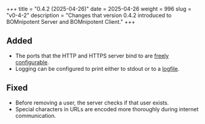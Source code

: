 +++
title = "0.4.2 (2025-04-26)"
date = 2025-04-26
weight = 996
slug = "v0-4-2"
description = "Changes that version 0.4.2 introduced to BOMnipotent Server and BOMnipotent Client."
+++

## Added
- The ports that the HTTP and HTTPS server bind to are [freely configurable](/server/configuration/optional/port-binding/).
- Logging can be configured to print either to stdout or to a [logfile](/server/configuration/optional/log#logfile).

## Fixed
- Before removing a user, the server checks if that user exists.
- Special characters in URLs are encoded more thoroughly during internet communication.
